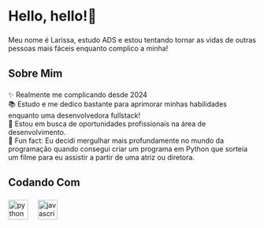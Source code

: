 <h1 align="left">Hello, hello!👋</h1>

###

<p align="left">Meu nome é Larissa, estudo ADS e estou tentando tornar as vidas de outras pessoas mais fáceis enquanto complico a minha!</p>

###

<h2 align="left">Sobre Mim</h2>

###

<p align="left">✨ Realmente me complicando desde 2024<br>📚 Estudo e me dedico bastante para aprimorar minhas habilidades enquanto uma desenvolvedora fullstack!<br>🎯 Estou em busca de oportunidades profissionais na área de desenvolvimento.<br>🎲 Fun fact: Eu decidi mergulhar mais profundamente no mundo da programação quando consegui criar um programa em Python que sorteia um filme para eu assistir a partir de uma atriz ou diretora.</p>

###

<h2 align="left">Codando Com</h2>

###

<div align="left">
  <img src="https://cdn.jsdelivr.net/gh/devicons/devicon/icons/python/python-original.svg" height="40" alt="python logo"  />
  <img width="12" />
  <img src="https://cdn.jsdelivr.net/gh/devicons/devicon/icons/javascript/javascript-original.svg" height="40" alt="javascript logo"  />
  <img width="12" />
</div>

###
</div>

###
